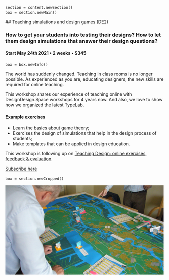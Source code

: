 <!-- DE2 -->

~~~
section = content.newSection()
box = section.newMain()
~~~
<a name="DE2"/>
## Teaching simulations and design games <span class="wcode">(DE2)</span>

### How to get your students into testing their designs? How to let them design simulations that answer their design questions?

#### Start May 24<span class="sup">th</span> 2021 • 2 weeks • $345

~~~
box = box.newInfo()
~~~

The world has suddenly changed. Teaching in class rooms is no longer possible. As experienced as you are, educating designers, the new skills are required for online teaching. 

This workshop shares our experience of teaching online with DesignDesign.Space workshops for 4 years now. And also, we love to show how we organized the latest TypeLab.

#### Example exercises

* Learn the basics about game theory;
* Exercises the design of simulations that help in the design process of students;
* Make templates that can be applied in design education.

This workshop is following up on [Teaching Design: online exercises, feedback & evaluation](#DE1).

<a href="https://www.eventbrite.com/d/online/designdesign/?q=designdesign" target="external">Subscribe here</a>

~~~
box = section.newCropped()
~~~

![cover y=top x=center](images/L1060019.JPG)


